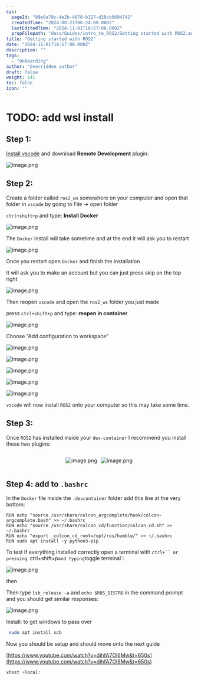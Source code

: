 ```yaml
---
sys:
  pageId: "89e0a78c-4e2b-4070-b327-d28cb0694742"
  createdTime: "2024-08-21T00:24:00.000Z"
  lastEditedTime: "2024-11-01T18:57:00.000Z"
  propFilepath: "docs/Guides/intro_to_ROS2/Getting started with ROS2.md"
title: "Getting started with ROS2"
date: "2024-11-01T18:57:00.000Z"
description: ""
tags:
  - "Onboarding"
author: "Overridden author"
draft: false
weight: 141
toc: false
icon: ""
---
```


# TODO: add wsl install

## Step 1:

[Install vscode](https://code.visualstudio.com/download) and download **Remote Development** plugin:

![image.png](https://prod-files-secure.s3.us-west-2.amazonaws.com/d518164a-d88e-44d1-a4ee-3adb3bd8bce0/efb52993-1881-4a40-b95e-6f020334f022/image.png?X-Amz-Algorithm=AWS4-HMAC-SHA256&X-Amz-Content-Sha256=UNSIGNED-PAYLOAD&X-Amz-Credential=ASIAZI2LB466WUKLQHML%2F20250308%2Fus-west-2%2Fs3%2Faws4_request&X-Amz-Date=20250308T190129Z&X-Amz-Expires=3600&X-Amz-Security-Token=IQoJb3JpZ2luX2VjEBoaCXVzLXdlc3QtMiJHMEUCIHmFG36vY3M2hmk1bixK4dzwQTHB7YL5NYLINGqWROwmAiEArMhHHB7k1u4%2Bkv0OL%2B%2B8Rr2wb37srU7Bq6kLLueCQCsq%2FwMIYxAAGgw2Mzc0MjMxODM4MDUiDHvyoE8Hae6IoZ51KSrcA6R%2BABGiDpm%2FDF5oTDQVMqfLk6MJGVVsQIZszEeximJYrFHnb5TDUU7R2yyhGQE7%2F3TQQHGeeGuBHdSfaQTe5yLY0Ewp6Z9jnC1NK78C5YO3uIcaz7B01MY%2BZWM5MJeFrJu0Kc%2B5ZDbVkC5giy58q6ZZ0%2FWmvSZ7BWKjGsObnwpvfqwkPs0w5p%2BOwmiKAykrBMc0Uzr9P3JvyetC3ZYuGuR0ocHMPK%2B31H9zWUx4JmR2S%2FiqCe%2BAvXkXhMEdnFnQqMBnsmaYYzYKfve5RN2Pa3CEoE3PHpieCk471VLiQa%2F2klvNB8CgAKFO6upHqdqecJSLgufM0Kai%2BSW4UDVPPZb%2BGp%2B6FJzXWJn2Vfb1UryyNTA3%2Bya%2Bqa3xmvbrVztFKbCDiDXTzXvyaQx05LwzOtCb8Bh41iM7zGgwxJg9ScpOEAcoVukUg0r%2FLRfqVCIqnO05hEIOxy9%2FwRnOGmW%2FBmVQ7K%2FFFIO3jZGHu%2Fc4nmNy3aZ30Kn%2Fj%2F3fNOaewjl8Y1oSSMNjr7dV3XkJzmyN4Xc4sQ%2B%2FxRLrX%2FYVxe9ve4Uw8Ffl9tvtZbE6JQPcLONZ8DznMneBAq8KfyTnjd3LO5lEofPR%2Bzir0kI%2F%2BhJXHjdTUDUU9fzQNXaZaDihMIaDsr4GOqUBk91DK%2FBvfRPzbDzaP1q%2BqJINFerFLoqvOvoBAUe1n%2FMAT1Gf84RoQyPZHLniQOudWugH1wJ5bOilaSp0qlATJ5%2F1PXrxavaEYjZy%2F13SndBuUmz0PK2AnP6jyHjselbolEySSJaF9goBIjLNnvnxqWbnQ8lis4GAI5Twz50patRosrtR6%2BxEgw3fDSydEhYA5oXmm1VNmEJADx8Qsj7mpGA9lLtp&X-Amz-Signature=370235ad2e6ded2e4237c2df940c764bed74c688f9c67e9150eed63535c7fcc7&X-Amz-SignedHeaders=host&x-id=GetObject)

## Step 2:

Create a folder called `ros2_ws` somewhere on your computer and open that folder in `vscode` by going to File → open folder 

`ctrl+shift+p` and type: **Install Docker**

![image.png](https://prod-files-secure.s3.us-west-2.amazonaws.com/d518164a-d88e-44d1-a4ee-3adb3bd8bce0/2269dc0e-1cd5-47ff-bceb-c04ad9b2eab0/image.png?X-Amz-Algorithm=AWS4-HMAC-SHA256&X-Amz-Content-Sha256=UNSIGNED-PAYLOAD&X-Amz-Credential=ASIAZI2LB466WUKLQHML%2F20250308%2Fus-west-2%2Fs3%2Faws4_request&X-Amz-Date=20250308T190129Z&X-Amz-Expires=3600&X-Amz-Security-Token=IQoJb3JpZ2luX2VjEBoaCXVzLXdlc3QtMiJHMEUCIHmFG36vY3M2hmk1bixK4dzwQTHB7YL5NYLINGqWROwmAiEArMhHHB7k1u4%2Bkv0OL%2B%2B8Rr2wb37srU7Bq6kLLueCQCsq%2FwMIYxAAGgw2Mzc0MjMxODM4MDUiDHvyoE8Hae6IoZ51KSrcA6R%2BABGiDpm%2FDF5oTDQVMqfLk6MJGVVsQIZszEeximJYrFHnb5TDUU7R2yyhGQE7%2F3TQQHGeeGuBHdSfaQTe5yLY0Ewp6Z9jnC1NK78C5YO3uIcaz7B01MY%2BZWM5MJeFrJu0Kc%2B5ZDbVkC5giy58q6ZZ0%2FWmvSZ7BWKjGsObnwpvfqwkPs0w5p%2BOwmiKAykrBMc0Uzr9P3JvyetC3ZYuGuR0ocHMPK%2B31H9zWUx4JmR2S%2FiqCe%2BAvXkXhMEdnFnQqMBnsmaYYzYKfve5RN2Pa3CEoE3PHpieCk471VLiQa%2F2klvNB8CgAKFO6upHqdqecJSLgufM0Kai%2BSW4UDVPPZb%2BGp%2B6FJzXWJn2Vfb1UryyNTA3%2Bya%2Bqa3xmvbrVztFKbCDiDXTzXvyaQx05LwzOtCb8Bh41iM7zGgwxJg9ScpOEAcoVukUg0r%2FLRfqVCIqnO05hEIOxy9%2FwRnOGmW%2FBmVQ7K%2FFFIO3jZGHu%2Fc4nmNy3aZ30Kn%2Fj%2F3fNOaewjl8Y1oSSMNjr7dV3XkJzmyN4Xc4sQ%2B%2FxRLrX%2FYVxe9ve4Uw8Ffl9tvtZbE6JQPcLONZ8DznMneBAq8KfyTnjd3LO5lEofPR%2Bzir0kI%2F%2BhJXHjdTUDUU9fzQNXaZaDihMIaDsr4GOqUBk91DK%2FBvfRPzbDzaP1q%2BqJINFerFLoqvOvoBAUe1n%2FMAT1Gf84RoQyPZHLniQOudWugH1wJ5bOilaSp0qlATJ5%2F1PXrxavaEYjZy%2F13SndBuUmz0PK2AnP6jyHjselbolEySSJaF9goBIjLNnvnxqWbnQ8lis4GAI5Twz50patRosrtR6%2BxEgw3fDSydEhYA5oXmm1VNmEJADx8Qsj7mpGA9lLtp&X-Amz-Signature=acecdb1aac93502d0e415522fea44b466501f7aef1761f16f4b13cd614b6b687&X-Amz-SignedHeaders=host&x-id=GetObject)

The `Docker` install will take sometime and at the end it will ask you to restart

![image.png](https://prod-files-secure.s3.us-west-2.amazonaws.com/d518164a-d88e-44d1-a4ee-3adb3bd8bce0/ed233f78-be33-4b1f-b89c-9c346c0e961e/image.png?X-Amz-Algorithm=AWS4-HMAC-SHA256&X-Amz-Content-Sha256=UNSIGNED-PAYLOAD&X-Amz-Credential=ASIAZI2LB466WUKLQHML%2F20250308%2Fus-west-2%2Fs3%2Faws4_request&X-Amz-Date=20250308T190129Z&X-Amz-Expires=3600&X-Amz-Security-Token=IQoJb3JpZ2luX2VjEBoaCXVzLXdlc3QtMiJHMEUCIHmFG36vY3M2hmk1bixK4dzwQTHB7YL5NYLINGqWROwmAiEArMhHHB7k1u4%2Bkv0OL%2B%2B8Rr2wb37srU7Bq6kLLueCQCsq%2FwMIYxAAGgw2Mzc0MjMxODM4MDUiDHvyoE8Hae6IoZ51KSrcA6R%2BABGiDpm%2FDF5oTDQVMqfLk6MJGVVsQIZszEeximJYrFHnb5TDUU7R2yyhGQE7%2F3TQQHGeeGuBHdSfaQTe5yLY0Ewp6Z9jnC1NK78C5YO3uIcaz7B01MY%2BZWM5MJeFrJu0Kc%2B5ZDbVkC5giy58q6ZZ0%2FWmvSZ7BWKjGsObnwpvfqwkPs0w5p%2BOwmiKAykrBMc0Uzr9P3JvyetC3ZYuGuR0ocHMPK%2B31H9zWUx4JmR2S%2FiqCe%2BAvXkXhMEdnFnQqMBnsmaYYzYKfve5RN2Pa3CEoE3PHpieCk471VLiQa%2F2klvNB8CgAKFO6upHqdqecJSLgufM0Kai%2BSW4UDVPPZb%2BGp%2B6FJzXWJn2Vfb1UryyNTA3%2Bya%2Bqa3xmvbrVztFKbCDiDXTzXvyaQx05LwzOtCb8Bh41iM7zGgwxJg9ScpOEAcoVukUg0r%2FLRfqVCIqnO05hEIOxy9%2FwRnOGmW%2FBmVQ7K%2FFFIO3jZGHu%2Fc4nmNy3aZ30Kn%2Fj%2F3fNOaewjl8Y1oSSMNjr7dV3XkJzmyN4Xc4sQ%2B%2FxRLrX%2FYVxe9ve4Uw8Ffl9tvtZbE6JQPcLONZ8DznMneBAq8KfyTnjd3LO5lEofPR%2Bzir0kI%2F%2BhJXHjdTUDUU9fzQNXaZaDihMIaDsr4GOqUBk91DK%2FBvfRPzbDzaP1q%2BqJINFerFLoqvOvoBAUe1n%2FMAT1Gf84RoQyPZHLniQOudWugH1wJ5bOilaSp0qlATJ5%2F1PXrxavaEYjZy%2F13SndBuUmz0PK2AnP6jyHjselbolEySSJaF9goBIjLNnvnxqWbnQ8lis4GAI5Twz50patRosrtR6%2BxEgw3fDSydEhYA5oXmm1VNmEJADx8Qsj7mpGA9lLtp&X-Amz-Signature=00950ddbd929b15121c73fd33975d50abe8994d0a0cff693e9393721afb47955&X-Amz-SignedHeaders=host&x-id=GetObject)

Once you restart open `Docker` and finish the installation

It will ask you to make an account but you can just press skip on the top right

![image.png](https://prod-files-secure.s3.us-west-2.amazonaws.com/d518164a-d88e-44d1-a4ee-3adb3bd8bce0/21010ad9-1659-4fd9-9f59-9932a09b2a3d/image.png?X-Amz-Algorithm=AWS4-HMAC-SHA256&X-Amz-Content-Sha256=UNSIGNED-PAYLOAD&X-Amz-Credential=ASIAZI2LB466WUKLQHML%2F20250308%2Fus-west-2%2Fs3%2Faws4_request&X-Amz-Date=20250308T190129Z&X-Amz-Expires=3600&X-Amz-Security-Token=IQoJb3JpZ2luX2VjEBoaCXVzLXdlc3QtMiJHMEUCIHmFG36vY3M2hmk1bixK4dzwQTHB7YL5NYLINGqWROwmAiEArMhHHB7k1u4%2Bkv0OL%2B%2B8Rr2wb37srU7Bq6kLLueCQCsq%2FwMIYxAAGgw2Mzc0MjMxODM4MDUiDHvyoE8Hae6IoZ51KSrcA6R%2BABGiDpm%2FDF5oTDQVMqfLk6MJGVVsQIZszEeximJYrFHnb5TDUU7R2yyhGQE7%2F3TQQHGeeGuBHdSfaQTe5yLY0Ewp6Z9jnC1NK78C5YO3uIcaz7B01MY%2BZWM5MJeFrJu0Kc%2B5ZDbVkC5giy58q6ZZ0%2FWmvSZ7BWKjGsObnwpvfqwkPs0w5p%2BOwmiKAykrBMc0Uzr9P3JvyetC3ZYuGuR0ocHMPK%2B31H9zWUx4JmR2S%2FiqCe%2BAvXkXhMEdnFnQqMBnsmaYYzYKfve5RN2Pa3CEoE3PHpieCk471VLiQa%2F2klvNB8CgAKFO6upHqdqecJSLgufM0Kai%2BSW4UDVPPZb%2BGp%2B6FJzXWJn2Vfb1UryyNTA3%2Bya%2Bqa3xmvbrVztFKbCDiDXTzXvyaQx05LwzOtCb8Bh41iM7zGgwxJg9ScpOEAcoVukUg0r%2FLRfqVCIqnO05hEIOxy9%2FwRnOGmW%2FBmVQ7K%2FFFIO3jZGHu%2Fc4nmNy3aZ30Kn%2Fj%2F3fNOaewjl8Y1oSSMNjr7dV3XkJzmyN4Xc4sQ%2B%2FxRLrX%2FYVxe9ve4Uw8Ffl9tvtZbE6JQPcLONZ8DznMneBAq8KfyTnjd3LO5lEofPR%2Bzir0kI%2F%2BhJXHjdTUDUU9fzQNXaZaDihMIaDsr4GOqUBk91DK%2FBvfRPzbDzaP1q%2BqJINFerFLoqvOvoBAUe1n%2FMAT1Gf84RoQyPZHLniQOudWugH1wJ5bOilaSp0qlATJ5%2F1PXrxavaEYjZy%2F13SndBuUmz0PK2AnP6jyHjselbolEySSJaF9goBIjLNnvnxqWbnQ8lis4GAI5Twz50patRosrtR6%2BxEgw3fDSydEhYA5oXmm1VNmEJADx8Qsj7mpGA9lLtp&X-Amz-Signature=90a6f778d40349a56a20f64a945faa68e8496240ae0687ff929dfc54c84d44c9&X-Amz-SignedHeaders=host&x-id=GetObject)

Then reopen `vscode` and open the `ros2_ws` folder you just made

press `ctrl+shift+p` and type: **reopen in container**

![image.png](https://prod-files-secure.s3.us-west-2.amazonaws.com/d518164a-d88e-44d1-a4ee-3adb3bd8bce0/4e93b8c2-41ad-488c-8095-c74205196118/image.png?X-Amz-Algorithm=AWS4-HMAC-SHA256&X-Amz-Content-Sha256=UNSIGNED-PAYLOAD&X-Amz-Credential=ASIAZI2LB466WUKLQHML%2F20250308%2Fus-west-2%2Fs3%2Faws4_request&X-Amz-Date=20250308T190129Z&X-Amz-Expires=3600&X-Amz-Security-Token=IQoJb3JpZ2luX2VjEBoaCXVzLXdlc3QtMiJHMEUCIHmFG36vY3M2hmk1bixK4dzwQTHB7YL5NYLINGqWROwmAiEArMhHHB7k1u4%2Bkv0OL%2B%2B8Rr2wb37srU7Bq6kLLueCQCsq%2FwMIYxAAGgw2Mzc0MjMxODM4MDUiDHvyoE8Hae6IoZ51KSrcA6R%2BABGiDpm%2FDF5oTDQVMqfLk6MJGVVsQIZszEeximJYrFHnb5TDUU7R2yyhGQE7%2F3TQQHGeeGuBHdSfaQTe5yLY0Ewp6Z9jnC1NK78C5YO3uIcaz7B01MY%2BZWM5MJeFrJu0Kc%2B5ZDbVkC5giy58q6ZZ0%2FWmvSZ7BWKjGsObnwpvfqwkPs0w5p%2BOwmiKAykrBMc0Uzr9P3JvyetC3ZYuGuR0ocHMPK%2B31H9zWUx4JmR2S%2FiqCe%2BAvXkXhMEdnFnQqMBnsmaYYzYKfve5RN2Pa3CEoE3PHpieCk471VLiQa%2F2klvNB8CgAKFO6upHqdqecJSLgufM0Kai%2BSW4UDVPPZb%2BGp%2B6FJzXWJn2Vfb1UryyNTA3%2Bya%2Bqa3xmvbrVztFKbCDiDXTzXvyaQx05LwzOtCb8Bh41iM7zGgwxJg9ScpOEAcoVukUg0r%2FLRfqVCIqnO05hEIOxy9%2FwRnOGmW%2FBmVQ7K%2FFFIO3jZGHu%2Fc4nmNy3aZ30Kn%2Fj%2F3fNOaewjl8Y1oSSMNjr7dV3XkJzmyN4Xc4sQ%2B%2FxRLrX%2FYVxe9ve4Uw8Ffl9tvtZbE6JQPcLONZ8DznMneBAq8KfyTnjd3LO5lEofPR%2Bzir0kI%2F%2BhJXHjdTUDUU9fzQNXaZaDihMIaDsr4GOqUBk91DK%2FBvfRPzbDzaP1q%2BqJINFerFLoqvOvoBAUe1n%2FMAT1Gf84RoQyPZHLniQOudWugH1wJ5bOilaSp0qlATJ5%2F1PXrxavaEYjZy%2F13SndBuUmz0PK2AnP6jyHjselbolEySSJaF9goBIjLNnvnxqWbnQ8lis4GAI5Twz50patRosrtR6%2BxEgw3fDSydEhYA5oXmm1VNmEJADx8Qsj7mpGA9lLtp&X-Amz-Signature=709dd89612d6e083ade563bc24b92eca0d97b6392fae6cb0cd7cac1d95147a31&X-Amz-SignedHeaders=host&x-id=GetObject)

Choose “Add configuration to workspace”

![image.png](https://prod-files-secure.s3.us-west-2.amazonaws.com/d518164a-d88e-44d1-a4ee-3adb3bd8bce0/9560b282-5060-4989-ba37-97e7b2c22476/image.png?X-Amz-Algorithm=AWS4-HMAC-SHA256&X-Amz-Content-Sha256=UNSIGNED-PAYLOAD&X-Amz-Credential=ASIAZI2LB466WUKLQHML%2F20250308%2Fus-west-2%2Fs3%2Faws4_request&X-Amz-Date=20250308T190129Z&X-Amz-Expires=3600&X-Amz-Security-Token=IQoJb3JpZ2luX2VjEBoaCXVzLXdlc3QtMiJHMEUCIHmFG36vY3M2hmk1bixK4dzwQTHB7YL5NYLINGqWROwmAiEArMhHHB7k1u4%2Bkv0OL%2B%2B8Rr2wb37srU7Bq6kLLueCQCsq%2FwMIYxAAGgw2Mzc0MjMxODM4MDUiDHvyoE8Hae6IoZ51KSrcA6R%2BABGiDpm%2FDF5oTDQVMqfLk6MJGVVsQIZszEeximJYrFHnb5TDUU7R2yyhGQE7%2F3TQQHGeeGuBHdSfaQTe5yLY0Ewp6Z9jnC1NK78C5YO3uIcaz7B01MY%2BZWM5MJeFrJu0Kc%2B5ZDbVkC5giy58q6ZZ0%2FWmvSZ7BWKjGsObnwpvfqwkPs0w5p%2BOwmiKAykrBMc0Uzr9P3JvyetC3ZYuGuR0ocHMPK%2B31H9zWUx4JmR2S%2FiqCe%2BAvXkXhMEdnFnQqMBnsmaYYzYKfve5RN2Pa3CEoE3PHpieCk471VLiQa%2F2klvNB8CgAKFO6upHqdqecJSLgufM0Kai%2BSW4UDVPPZb%2BGp%2B6FJzXWJn2Vfb1UryyNTA3%2Bya%2Bqa3xmvbrVztFKbCDiDXTzXvyaQx05LwzOtCb8Bh41iM7zGgwxJg9ScpOEAcoVukUg0r%2FLRfqVCIqnO05hEIOxy9%2FwRnOGmW%2FBmVQ7K%2FFFIO3jZGHu%2Fc4nmNy3aZ30Kn%2Fj%2F3fNOaewjl8Y1oSSMNjr7dV3XkJzmyN4Xc4sQ%2B%2FxRLrX%2FYVxe9ve4Uw8Ffl9tvtZbE6JQPcLONZ8DznMneBAq8KfyTnjd3LO5lEofPR%2Bzir0kI%2F%2BhJXHjdTUDUU9fzQNXaZaDihMIaDsr4GOqUBk91DK%2FBvfRPzbDzaP1q%2BqJINFerFLoqvOvoBAUe1n%2FMAT1Gf84RoQyPZHLniQOudWugH1wJ5bOilaSp0qlATJ5%2F1PXrxavaEYjZy%2F13SndBuUmz0PK2AnP6jyHjselbolEySSJaF9goBIjLNnvnxqWbnQ8lis4GAI5Twz50patRosrtR6%2BxEgw3fDSydEhYA5oXmm1VNmEJADx8Qsj7mpGA9lLtp&X-Amz-Signature=6c1329fe0ec9318584188f0d180281f704a33d383ab49af7c4b48b34a2a40b1a&X-Amz-SignedHeaders=host&x-id=GetObject)

![image.png](https://prod-files-secure.s3.us-west-2.amazonaws.com/d518164a-d88e-44d1-a4ee-3adb3bd8bce0/2ee63f81-886b-48e8-a553-dc6e5eac99e4/image.png?X-Amz-Algorithm=AWS4-HMAC-SHA256&X-Amz-Content-Sha256=UNSIGNED-PAYLOAD&X-Amz-Credential=ASIAZI2LB466WUKLQHML%2F20250308%2Fus-west-2%2Fs3%2Faws4_request&X-Amz-Date=20250308T190129Z&X-Amz-Expires=3600&X-Amz-Security-Token=IQoJb3JpZ2luX2VjEBoaCXVzLXdlc3QtMiJHMEUCIHmFG36vY3M2hmk1bixK4dzwQTHB7YL5NYLINGqWROwmAiEArMhHHB7k1u4%2Bkv0OL%2B%2B8Rr2wb37srU7Bq6kLLueCQCsq%2FwMIYxAAGgw2Mzc0MjMxODM4MDUiDHvyoE8Hae6IoZ51KSrcA6R%2BABGiDpm%2FDF5oTDQVMqfLk6MJGVVsQIZszEeximJYrFHnb5TDUU7R2yyhGQE7%2F3TQQHGeeGuBHdSfaQTe5yLY0Ewp6Z9jnC1NK78C5YO3uIcaz7B01MY%2BZWM5MJeFrJu0Kc%2B5ZDbVkC5giy58q6ZZ0%2FWmvSZ7BWKjGsObnwpvfqwkPs0w5p%2BOwmiKAykrBMc0Uzr9P3JvyetC3ZYuGuR0ocHMPK%2B31H9zWUx4JmR2S%2FiqCe%2BAvXkXhMEdnFnQqMBnsmaYYzYKfve5RN2Pa3CEoE3PHpieCk471VLiQa%2F2klvNB8CgAKFO6upHqdqecJSLgufM0Kai%2BSW4UDVPPZb%2BGp%2B6FJzXWJn2Vfb1UryyNTA3%2Bya%2Bqa3xmvbrVztFKbCDiDXTzXvyaQx05LwzOtCb8Bh41iM7zGgwxJg9ScpOEAcoVukUg0r%2FLRfqVCIqnO05hEIOxy9%2FwRnOGmW%2FBmVQ7K%2FFFIO3jZGHu%2Fc4nmNy3aZ30Kn%2Fj%2F3fNOaewjl8Y1oSSMNjr7dV3XkJzmyN4Xc4sQ%2B%2FxRLrX%2FYVxe9ve4Uw8Ffl9tvtZbE6JQPcLONZ8DznMneBAq8KfyTnjd3LO5lEofPR%2Bzir0kI%2F%2BhJXHjdTUDUU9fzQNXaZaDihMIaDsr4GOqUBk91DK%2FBvfRPzbDzaP1q%2BqJINFerFLoqvOvoBAUe1n%2FMAT1Gf84RoQyPZHLniQOudWugH1wJ5bOilaSp0qlATJ5%2F1PXrxavaEYjZy%2F13SndBuUmz0PK2AnP6jyHjselbolEySSJaF9goBIjLNnvnxqWbnQ8lis4GAI5Twz50patRosrtR6%2BxEgw3fDSydEhYA5oXmm1VNmEJADx8Qsj7mpGA9lLtp&X-Amz-Signature=1336b2558cd27a989883d7713a6a4b2e203aea2798de8a8c5b84b385f689021d&X-Amz-SignedHeaders=host&x-id=GetObject)

![image.png](https://prod-files-secure.s3.us-west-2.amazonaws.com/d518164a-d88e-44d1-a4ee-3adb3bd8bce0/ae1580b2-b048-407e-aed9-b584224a7a04/image.png?X-Amz-Algorithm=AWS4-HMAC-SHA256&X-Amz-Content-Sha256=UNSIGNED-PAYLOAD&X-Amz-Credential=ASIAZI2LB466WUKLQHML%2F20250308%2Fus-west-2%2Fs3%2Faws4_request&X-Amz-Date=20250308T190129Z&X-Amz-Expires=3600&X-Amz-Security-Token=IQoJb3JpZ2luX2VjEBoaCXVzLXdlc3QtMiJHMEUCIHmFG36vY3M2hmk1bixK4dzwQTHB7YL5NYLINGqWROwmAiEArMhHHB7k1u4%2Bkv0OL%2B%2B8Rr2wb37srU7Bq6kLLueCQCsq%2FwMIYxAAGgw2Mzc0MjMxODM4MDUiDHvyoE8Hae6IoZ51KSrcA6R%2BABGiDpm%2FDF5oTDQVMqfLk6MJGVVsQIZszEeximJYrFHnb5TDUU7R2yyhGQE7%2F3TQQHGeeGuBHdSfaQTe5yLY0Ewp6Z9jnC1NK78C5YO3uIcaz7B01MY%2BZWM5MJeFrJu0Kc%2B5ZDbVkC5giy58q6ZZ0%2FWmvSZ7BWKjGsObnwpvfqwkPs0w5p%2BOwmiKAykrBMc0Uzr9P3JvyetC3ZYuGuR0ocHMPK%2B31H9zWUx4JmR2S%2FiqCe%2BAvXkXhMEdnFnQqMBnsmaYYzYKfve5RN2Pa3CEoE3PHpieCk471VLiQa%2F2klvNB8CgAKFO6upHqdqecJSLgufM0Kai%2BSW4UDVPPZb%2BGp%2B6FJzXWJn2Vfb1UryyNTA3%2Bya%2Bqa3xmvbrVztFKbCDiDXTzXvyaQx05LwzOtCb8Bh41iM7zGgwxJg9ScpOEAcoVukUg0r%2FLRfqVCIqnO05hEIOxy9%2FwRnOGmW%2FBmVQ7K%2FFFIO3jZGHu%2Fc4nmNy3aZ30Kn%2Fj%2F3fNOaewjl8Y1oSSMNjr7dV3XkJzmyN4Xc4sQ%2B%2FxRLrX%2FYVxe9ve4Uw8Ffl9tvtZbE6JQPcLONZ8DznMneBAq8KfyTnjd3LO5lEofPR%2Bzir0kI%2F%2BhJXHjdTUDUU9fzQNXaZaDihMIaDsr4GOqUBk91DK%2FBvfRPzbDzaP1q%2BqJINFerFLoqvOvoBAUe1n%2FMAT1Gf84RoQyPZHLniQOudWugH1wJ5bOilaSp0qlATJ5%2F1PXrxavaEYjZy%2F13SndBuUmz0PK2AnP6jyHjselbolEySSJaF9goBIjLNnvnxqWbnQ8lis4GAI5Twz50patRosrtR6%2BxEgw3fDSydEhYA5oXmm1VNmEJADx8Qsj7mpGA9lLtp&X-Amz-Signature=f89db885b53fd17dcc185562908e7c7b94fc09131ee48f063b58a8584f8d52b1&X-Amz-SignedHeaders=host&x-id=GetObject)

![image.png](https://prod-files-secure.s3.us-west-2.amazonaws.com/d518164a-d88e-44d1-a4ee-3adb3bd8bce0/53255b28-f75e-430f-b9e3-c0ac8577e42b/image.png?X-Amz-Algorithm=AWS4-HMAC-SHA256&X-Amz-Content-Sha256=UNSIGNED-PAYLOAD&X-Amz-Credential=ASIAZI2LB466WUKLQHML%2F20250308%2Fus-west-2%2Fs3%2Faws4_request&X-Amz-Date=20250308T190129Z&X-Amz-Expires=3600&X-Amz-Security-Token=IQoJb3JpZ2luX2VjEBoaCXVzLXdlc3QtMiJHMEUCIHmFG36vY3M2hmk1bixK4dzwQTHB7YL5NYLINGqWROwmAiEArMhHHB7k1u4%2Bkv0OL%2B%2B8Rr2wb37srU7Bq6kLLueCQCsq%2FwMIYxAAGgw2Mzc0MjMxODM4MDUiDHvyoE8Hae6IoZ51KSrcA6R%2BABGiDpm%2FDF5oTDQVMqfLk6MJGVVsQIZszEeximJYrFHnb5TDUU7R2yyhGQE7%2F3TQQHGeeGuBHdSfaQTe5yLY0Ewp6Z9jnC1NK78C5YO3uIcaz7B01MY%2BZWM5MJeFrJu0Kc%2B5ZDbVkC5giy58q6ZZ0%2FWmvSZ7BWKjGsObnwpvfqwkPs0w5p%2BOwmiKAykrBMc0Uzr9P3JvyetC3ZYuGuR0ocHMPK%2B31H9zWUx4JmR2S%2FiqCe%2BAvXkXhMEdnFnQqMBnsmaYYzYKfve5RN2Pa3CEoE3PHpieCk471VLiQa%2F2klvNB8CgAKFO6upHqdqecJSLgufM0Kai%2BSW4UDVPPZb%2BGp%2B6FJzXWJn2Vfb1UryyNTA3%2Bya%2Bqa3xmvbrVztFKbCDiDXTzXvyaQx05LwzOtCb8Bh41iM7zGgwxJg9ScpOEAcoVukUg0r%2FLRfqVCIqnO05hEIOxy9%2FwRnOGmW%2FBmVQ7K%2FFFIO3jZGHu%2Fc4nmNy3aZ30Kn%2Fj%2F3fNOaewjl8Y1oSSMNjr7dV3XkJzmyN4Xc4sQ%2B%2FxRLrX%2FYVxe9ve4Uw8Ffl9tvtZbE6JQPcLONZ8DznMneBAq8KfyTnjd3LO5lEofPR%2Bzir0kI%2F%2BhJXHjdTUDUU9fzQNXaZaDihMIaDsr4GOqUBk91DK%2FBvfRPzbDzaP1q%2BqJINFerFLoqvOvoBAUe1n%2FMAT1Gf84RoQyPZHLniQOudWugH1wJ5bOilaSp0qlATJ5%2F1PXrxavaEYjZy%2F13SndBuUmz0PK2AnP6jyHjselbolEySSJaF9goBIjLNnvnxqWbnQ8lis4GAI5Twz50patRosrtR6%2BxEgw3fDSydEhYA5oXmm1VNmEJADx8Qsj7mpGA9lLtp&X-Amz-Signature=5fe4a92cdca49b16eb28e7b2befbf0ead1e574e357160cf02e0737241de868d7&X-Amz-SignedHeaders=host&x-id=GetObject)

![image.png](https://prod-files-secure.s3.us-west-2.amazonaws.com/d518164a-d88e-44d1-a4ee-3adb3bd8bce0/7c562767-5af9-4ffb-97d1-327bcdf4ee00/image.png?X-Amz-Algorithm=AWS4-HMAC-SHA256&X-Amz-Content-Sha256=UNSIGNED-PAYLOAD&X-Amz-Credential=ASIAZI2LB466WUKLQHML%2F20250308%2Fus-west-2%2Fs3%2Faws4_request&X-Amz-Date=20250308T190129Z&X-Amz-Expires=3600&X-Amz-Security-Token=IQoJb3JpZ2luX2VjEBoaCXVzLXdlc3QtMiJHMEUCIHmFG36vY3M2hmk1bixK4dzwQTHB7YL5NYLINGqWROwmAiEArMhHHB7k1u4%2Bkv0OL%2B%2B8Rr2wb37srU7Bq6kLLueCQCsq%2FwMIYxAAGgw2Mzc0MjMxODM4MDUiDHvyoE8Hae6IoZ51KSrcA6R%2BABGiDpm%2FDF5oTDQVMqfLk6MJGVVsQIZszEeximJYrFHnb5TDUU7R2yyhGQE7%2F3TQQHGeeGuBHdSfaQTe5yLY0Ewp6Z9jnC1NK78C5YO3uIcaz7B01MY%2BZWM5MJeFrJu0Kc%2B5ZDbVkC5giy58q6ZZ0%2FWmvSZ7BWKjGsObnwpvfqwkPs0w5p%2BOwmiKAykrBMc0Uzr9P3JvyetC3ZYuGuR0ocHMPK%2B31H9zWUx4JmR2S%2FiqCe%2BAvXkXhMEdnFnQqMBnsmaYYzYKfve5RN2Pa3CEoE3PHpieCk471VLiQa%2F2klvNB8CgAKFO6upHqdqecJSLgufM0Kai%2BSW4UDVPPZb%2BGp%2B6FJzXWJn2Vfb1UryyNTA3%2Bya%2Bqa3xmvbrVztFKbCDiDXTzXvyaQx05LwzOtCb8Bh41iM7zGgwxJg9ScpOEAcoVukUg0r%2FLRfqVCIqnO05hEIOxy9%2FwRnOGmW%2FBmVQ7K%2FFFIO3jZGHu%2Fc4nmNy3aZ30Kn%2Fj%2F3fNOaewjl8Y1oSSMNjr7dV3XkJzmyN4Xc4sQ%2B%2FxRLrX%2FYVxe9ve4Uw8Ffl9tvtZbE6JQPcLONZ8DznMneBAq8KfyTnjd3LO5lEofPR%2Bzir0kI%2F%2BhJXHjdTUDUU9fzQNXaZaDihMIaDsr4GOqUBk91DK%2FBvfRPzbDzaP1q%2BqJINFerFLoqvOvoBAUe1n%2FMAT1Gf84RoQyPZHLniQOudWugH1wJ5bOilaSp0qlATJ5%2F1PXrxavaEYjZy%2F13SndBuUmz0PK2AnP6jyHjselbolEySSJaF9goBIjLNnvnxqWbnQ8lis4GAI5Twz50patRosrtR6%2BxEgw3fDSydEhYA5oXmm1VNmEJADx8Qsj7mpGA9lLtp&X-Amz-Signature=205d996c9404643ed90ae978b905944fe0c9550affe51f82c3749cdd112ba6b2&X-Amz-SignedHeaders=host&x-id=GetObject)

`vscode` will now install `ROS2` onto your computer so this may take some time.

## Step 3:

Once `ROS2` has installed inside your `dev-container` I recommend you install these two plugins:

<div style="display: flex;flex-direction: row; column-gap:10px; max-width: 630px;justify-content: center;">
<div>

![image.png](https://prod-files-secure.s3.us-west-2.amazonaws.com/d518164a-d88e-44d1-a4ee-3adb3bd8bce0/3fc3d550-5a54-4ba1-ba6b-faa01cdb7369/image.png?X-Amz-Algorithm=AWS4-HMAC-SHA256&X-Amz-Content-Sha256=UNSIGNED-PAYLOAD&X-Amz-Credential=ASIAZI2LB466W6BHTC3O%2F20250308%2Fus-west-2%2Fs3%2Faws4_request&X-Amz-Date=20250308T190132Z&X-Amz-Expires=3600&X-Amz-Security-Token=IQoJb3JpZ2luX2VjEBoaCXVzLXdlc3QtMiJIMEYCIQC%2B6H4diKWV0U1OwqoPT0lJB8S7LfyoFifPAibCOj%2FaYAIhAPDi2aQTc40sAFAxqz5PYeNRa6zpZOlg93D5iO3zcG6eKv8DCGMQABoMNjM3NDIzMTgzODA1IgyjPHEpfGIT2WIEMjgq3AMZ0cl1hkHIrMtpge1jDoKuHgyYPTEQRyoXoV3%2FTTnvtV%2BfolH6NhkyJZi7wAtQpzq0sJSRciGFFAJ5C3wt4bC4TL7WBnVMa%2FXi9HJYUVxuY2uYktiM9pqS71KVM4Y%2BJ9hioHtOFM0BqMLZ%2BmJN%2BjpYXqnA901Vl%2FLXuVYkMKW1kEE5NqezQp%2BwSdaXIMec8oXjEALk613FUoy1A0B8JNn6Fhh87PdOrhkJSpASauuosYTvrUFgdGrp41rl0Pco1MOCJ%2BzduZ5I3Df7lQfE1rFiIQfrrM3Mx%2BpNGgfai1vbqpcsBFtyQYKfxR1UqdK3Qy3zlKjFbUe33awZToJvYg%2BE%2F%2Bfny3LrVBHkTX6H8cWcYVVmpczY%2B%2F3JqQBZBdddOx0e5Qcjuic55KFrTk9mvUC%2Fuo%2B9inuGCefy6VOg6LUdaQQVFud2BpDO3Q4CDGSDXbbqcl%2Bn5ho9Z7xmX4bmXlG%2BtwtOMV%2B2n5Uj6GBpHMPunX1ttvkbJ%2FfGonDtZLZoO39jcadbSAt24XDmnSaQfjOhaZe0SCjQqz4J9fC5A5KAaHWMN4g0Nf5eqpE2wxoGfTZw9xZoYxzkjsa1Gfa2Up3QqWmQsQGR4tQvV5Yp%2F5wQKVHCPBFh6LLpOE6mzTC%2BgrK%2BBjqkAdrdLHa0iYDwvcMFiJpHZDHP6%2FBTbi3oEqCpvXkJ5rNskp7GKVVkVfVzyBGxFuAGImItUe%2FRUIHOGZckXubJiIakcY2KUos122h5j8SxUlBEPDAwXgMCZhJYMLsN%2F4ERsH3WMZUdCQTFS937SMQseOPfwSJFdqIV3za1XJ%2BTBCOtVbKVPG57cw2J4di%2BMjcTeSC36iRb8riK%2Bxbyd7%2BpcmfEPd5k&X-Amz-Signature=95fc554adff5fb2172d50bcb8209c1f2372bb37514df06fae265ea07c9bf81b6&X-Amz-SignedHeaders=host&x-id=GetObject)

</div>
<div>

![image.png](https://prod-files-secure.s3.us-west-2.amazonaws.com/d518164a-d88e-44d1-a4ee-3adb3bd8bce0/d994cc66-13c2-4093-a5a3-f84cf4601a82/image.png?X-Amz-Algorithm=AWS4-HMAC-SHA256&X-Amz-Content-Sha256=UNSIGNED-PAYLOAD&X-Amz-Credential=ASIAZI2LB4663GA5FJAE%2F20250308%2Fus-west-2%2Fs3%2Faws4_request&X-Amz-Date=20250308T190132Z&X-Amz-Expires=3600&X-Amz-Security-Token=IQoJb3JpZ2luX2VjEBoaCXVzLXdlc3QtMiJIMEYCIQDSoNUWKR8AVm0%2BY5oX3DwAoBi%2BIGvFIU0IHUFFl1n41wIhAIgHtVc2JtS4WnA1IczlDCgI3qXVFW8Nri0ytcicmP0wKv8DCGMQABoMNjM3NDIzMTgzODA1IgxhA4PCPvtwxBIvGdcq3ANwA9NcPAriwBtwxxLh2Y70mYxt79XA%2B7vt905FOZ5YFgZh42eW6j%2FmJhYu%2BIfYysydM3rhXmg61Vy4KL34iH%2F9n7rd%2FGRF8rUM5fqTovh2jc2vU2GNnfT%2FoKaYqgROsKqpuS%2F%2Btr8nJpI%2B514z09dygT8lKJFM1W1cOExJwDVQUIXDQxu37xUF3aM7sfpTwSUr97ozqUnw3zuQvuHezW%2FoC4uJQ2jOTLx8SWlmrg8NtkzzA0%2FWdomcXdMKkdOY3ZEpc6T8Ife8dBBYdNUwE9PSfZb7Z%2FtGTagw0sw1D6yHKZrBOQweavEnABoKKQjXeu2%2FS0Xm43jq8EmtBOjoCA1K4KEWKuCXX9Z1Z%2FGEJxT%2FChK5eLLVC8mH9d12TDrQlL68vW6VAyxFAyebt2C60scSUe2Frrue%2B7aY4Xl5XjPqSC3Huo3N5y8ZHGmMC%2BxWFVxqmg6p808PDUn7lVvh1QoGb1XGiPycBbeRbOdWoLPi0Fn1AEFtiAoUjXZkaE6QRhmsZ2F8yOkyR6tY9DCkuZZ39DPghgxOvCcewf%2BucLJVUoNbxgqCcyv%2BqRPYZrG2XkQV3tzy972hxbNsgBJZkPI0dK4IlWUE67YaIthPq6qVnqFCIcWBslAi1h1zgTD8grK%2BBjqkAYqDEgKMJKy3%2F81%2F5miOhtQ7GO9c10lVJmMT7lAXN%2B5YxFWHkjgPLm9tG9HVtMYJvpVb02o8m3oF9bY%2FARO9xOBzdM88CHDLNOYR7S0gghbBgp%2F5PLafE%2FRFfLnBbP5%2BRk9T%2B7WGMC9ET7Eu8tzIhInd4uwhSFRKoIMthzG37G6rmkBwr1xhhvpYGUGuc7q7OEobBJurTrOGjATqagkXi3VWPRBQ&X-Amz-Signature=09500aa78ff0aa59f5a5e3767e7d1299c17f00587fc30e77d903cb2fad4a1595&X-Amz-SignedHeaders=host&x-id=GetObject)

</div>
</div>

## Step 4: add to `.bashrc`

In the `Docker` file inside the `.devcontainer` folder add this line at the very bottom: 

```docker
RUN echo "source /usr/share/colcon_argcomplete/hook/colcon-argcomplete.bash" >> ~/.bashrc
RUN echo "source /usr/share/colcon_cd/function/colcon_cd.sh" >> ~/.bashrc
RUN echo "export _colcon_cd_root=/opt/ros/humble/" >> ~/.bashrc
RUN sudo apt install -y python3-pip 
```

To test if everything installed correctly open a terminal with `ctrl+`` or pressing `ctrl+shift+p` and typing `toggle terminal`:

![image.png](https://prod-files-secure.s3.us-west-2.amazonaws.com/d518164a-d88e-44d1-a4ee-3adb3bd8bce0/6a4943d8-b04e-4c02-9a58-775f3384d1a5/image.png?X-Amz-Algorithm=AWS4-HMAC-SHA256&X-Amz-Content-Sha256=UNSIGNED-PAYLOAD&X-Amz-Credential=ASIAZI2LB466WUKLQHML%2F20250308%2Fus-west-2%2Fs3%2Faws4_request&X-Amz-Date=20250308T190129Z&X-Amz-Expires=3600&X-Amz-Security-Token=IQoJb3JpZ2luX2VjEBoaCXVzLXdlc3QtMiJHMEUCIHmFG36vY3M2hmk1bixK4dzwQTHB7YL5NYLINGqWROwmAiEArMhHHB7k1u4%2Bkv0OL%2B%2B8Rr2wb37srU7Bq6kLLueCQCsq%2FwMIYxAAGgw2Mzc0MjMxODM4MDUiDHvyoE8Hae6IoZ51KSrcA6R%2BABGiDpm%2FDF5oTDQVMqfLk6MJGVVsQIZszEeximJYrFHnb5TDUU7R2yyhGQE7%2F3TQQHGeeGuBHdSfaQTe5yLY0Ewp6Z9jnC1NK78C5YO3uIcaz7B01MY%2BZWM5MJeFrJu0Kc%2B5ZDbVkC5giy58q6ZZ0%2FWmvSZ7BWKjGsObnwpvfqwkPs0w5p%2BOwmiKAykrBMc0Uzr9P3JvyetC3ZYuGuR0ocHMPK%2B31H9zWUx4JmR2S%2FiqCe%2BAvXkXhMEdnFnQqMBnsmaYYzYKfve5RN2Pa3CEoE3PHpieCk471VLiQa%2F2klvNB8CgAKFO6upHqdqecJSLgufM0Kai%2BSW4UDVPPZb%2BGp%2B6FJzXWJn2Vfb1UryyNTA3%2Bya%2Bqa3xmvbrVztFKbCDiDXTzXvyaQx05LwzOtCb8Bh41iM7zGgwxJg9ScpOEAcoVukUg0r%2FLRfqVCIqnO05hEIOxy9%2FwRnOGmW%2FBmVQ7K%2FFFIO3jZGHu%2Fc4nmNy3aZ30Kn%2Fj%2F3fNOaewjl8Y1oSSMNjr7dV3XkJzmyN4Xc4sQ%2B%2FxRLrX%2FYVxe9ve4Uw8Ffl9tvtZbE6JQPcLONZ8DznMneBAq8KfyTnjd3LO5lEofPR%2Bzir0kI%2F%2BhJXHjdTUDUU9fzQNXaZaDihMIaDsr4GOqUBk91DK%2FBvfRPzbDzaP1q%2BqJINFerFLoqvOvoBAUe1n%2FMAT1Gf84RoQyPZHLniQOudWugH1wJ5bOilaSp0qlATJ5%2F1PXrxavaEYjZy%2F13SndBuUmz0PK2AnP6jyHjselbolEySSJaF9goBIjLNnvnxqWbnQ8lis4GAI5Twz50patRosrtR6%2BxEgw3fDSydEhYA5oXmm1VNmEJADx8Qsj7mpGA9lLtp&X-Amz-Signature=0c6dd866f4d5b8dbfe9047d31ac3f0b83148dec438aab5b9911c76dbbf406ec9&X-Amz-SignedHeaders=host&x-id=GetObject)

then 

Then type `lsb_release -a` and `echo $ROS_DISTRO` in the command prompt and you should get similar responses:

![image.png](https://prod-files-secure.s3.us-west-2.amazonaws.com/d518164a-d88e-44d1-a4ee-3adb3bd8bce0/3e635dec-a805-4e85-8b9e-d000e5b71a4e/image.png?X-Amz-Algorithm=AWS4-HMAC-SHA256&X-Amz-Content-Sha256=UNSIGNED-PAYLOAD&X-Amz-Credential=ASIAZI2LB466WUKLQHML%2F20250308%2Fus-west-2%2Fs3%2Faws4_request&X-Amz-Date=20250308T190129Z&X-Amz-Expires=3600&X-Amz-Security-Token=IQoJb3JpZ2luX2VjEBoaCXVzLXdlc3QtMiJHMEUCIHmFG36vY3M2hmk1bixK4dzwQTHB7YL5NYLINGqWROwmAiEArMhHHB7k1u4%2Bkv0OL%2B%2B8Rr2wb37srU7Bq6kLLueCQCsq%2FwMIYxAAGgw2Mzc0MjMxODM4MDUiDHvyoE8Hae6IoZ51KSrcA6R%2BABGiDpm%2FDF5oTDQVMqfLk6MJGVVsQIZszEeximJYrFHnb5TDUU7R2yyhGQE7%2F3TQQHGeeGuBHdSfaQTe5yLY0Ewp6Z9jnC1NK78C5YO3uIcaz7B01MY%2BZWM5MJeFrJu0Kc%2B5ZDbVkC5giy58q6ZZ0%2FWmvSZ7BWKjGsObnwpvfqwkPs0w5p%2BOwmiKAykrBMc0Uzr9P3JvyetC3ZYuGuR0ocHMPK%2B31H9zWUx4JmR2S%2FiqCe%2BAvXkXhMEdnFnQqMBnsmaYYzYKfve5RN2Pa3CEoE3PHpieCk471VLiQa%2F2klvNB8CgAKFO6upHqdqecJSLgufM0Kai%2BSW4UDVPPZb%2BGp%2B6FJzXWJn2Vfb1UryyNTA3%2Bya%2Bqa3xmvbrVztFKbCDiDXTzXvyaQx05LwzOtCb8Bh41iM7zGgwxJg9ScpOEAcoVukUg0r%2FLRfqVCIqnO05hEIOxy9%2FwRnOGmW%2FBmVQ7K%2FFFIO3jZGHu%2Fc4nmNy3aZ30Kn%2Fj%2F3fNOaewjl8Y1oSSMNjr7dV3XkJzmyN4Xc4sQ%2B%2FxRLrX%2FYVxe9ve4Uw8Ffl9tvtZbE6JQPcLONZ8DznMneBAq8KfyTnjd3LO5lEofPR%2Bzir0kI%2F%2BhJXHjdTUDUU9fzQNXaZaDihMIaDsr4GOqUBk91DK%2FBvfRPzbDzaP1q%2BqJINFerFLoqvOvoBAUe1n%2FMAT1Gf84RoQyPZHLniQOudWugH1wJ5bOilaSp0qlATJ5%2F1PXrxavaEYjZy%2F13SndBuUmz0PK2AnP6jyHjselbolEySSJaF9goBIjLNnvnxqWbnQ8lis4GAI5Twz50patRosrtR6%2BxEgw3fDSydEhYA5oXmm1VNmEJADx8Qsj7mpGA9lLtp&X-Amz-Signature=0ff241c4e63ec7960813ed720fb79572f450f24be5e4f7918fbcac7a39575d19&X-Amz-SignedHeaders=host&x-id=GetObject)

Install:  to get windows to pass over

```bash
 sudo apt install xcb
```

Now you should be setup and should move onto the next guide 

[https://www.youtube.com/watch?v=dihfA7Ol6Mw&t=650s](https://www.youtube.com/watch?v=dihfA7Ol6Mw&t=650s)

```python
xhost +local:
```
